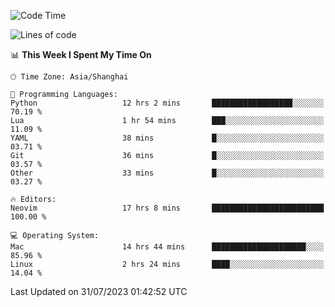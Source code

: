 <!--START_SECTION:waka-->
![Code Time](http://img.shields.io/badge/Code%20Time-1%2C470%20hrs%206%20mins-blue)

![Lines of code](https://img.shields.io/badge/From%20Hello%20World%20I%27ve%20Written-272.0%20thousand%20lines%20of%20code-blue)

📊 **This Week I Spent My Time On** 

```text
🕑︎ Time Zone: Asia/Shanghai

💬 Programming Languages: 
Python                   12 hrs 2 mins       ██████████████████░░░░░░░   70.19 % 
Lua                      1 hr 54 mins        ███░░░░░░░░░░░░░░░░░░░░░░   11.09 % 
YAML                     38 mins             █░░░░░░░░░░░░░░░░░░░░░░░░   03.71 % 
Git                      36 mins             █░░░░░░░░░░░░░░░░░░░░░░░░   03.57 % 
Other                    33 mins             █░░░░░░░░░░░░░░░░░░░░░░░░   03.27 % 

🔥 Editors: 
Neovim                   17 hrs 8 mins       █████████████████████████   100.00 % 

💻 Operating System: 
Mac                      14 hrs 44 mins      █████████████████████░░░░   85.96 % 
Linux                    2 hrs 24 mins       ████░░░░░░░░░░░░░░░░░░░░░   14.04 % 
```


 Last Updated on 31/07/2023 01:42:52 UTC
<!--END_SECTION:waka-->
